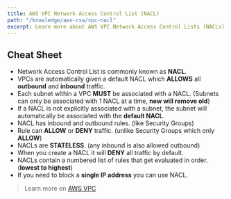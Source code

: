 ```yaml
---
title: AWS VPC Network Access Control List (NACL)
path: "/knowledge/aws-csa/vpc-nacl"
excerpt: Learn more about AWS VPC Network Access Control Lists (NACLs).
---
```


## Cheat Sheet

- Network Access Control List is commonly known as **NACL**.
- VPCs are automatically given a default NACL which **ALLOWS** all **outbound** and **inbound** traffic.
- Each subnet within a VPC **MUST** be associated with a NACL. (Subnets can only be associated with 1 NACL at a time, **new will remove old**)
- If a NACL is not explicitly associated with a subnet, the subnet will automatically be associated with the **default NACL**.
- NACL has inbound and outbound rules. (like Security Groups)
- Rule can **ALLOW** or **DENY** traffic. (unlike Security Groups which only **ALLOW**)
- NACLs are **STATELESS**. (any inbound is also allowed outbound)
- When you create a NACL it will **DENY** all traffic by default.
- NACLs contain a numbered list of rules that get evaluated in order. (**lowest to highest**)
- If you need to block a **single IP address** you can use NACL.

> Learn more on [AWS VPC](https://aws.amazon.com/vpc/)